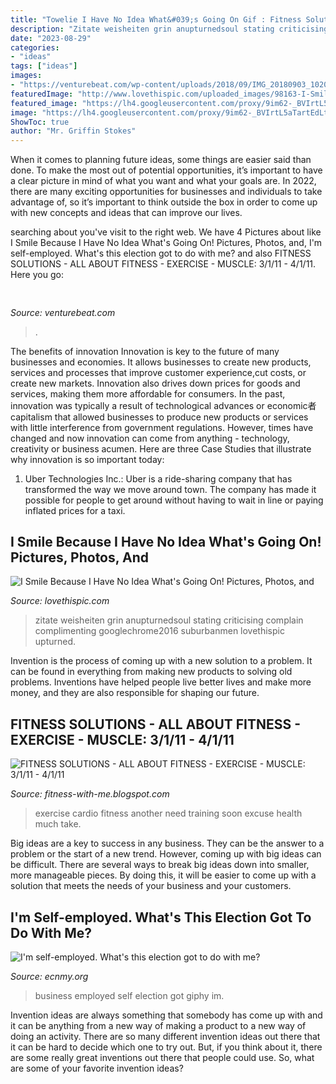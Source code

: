```yaml
---
title: "Towelie I Have No Idea What&#039;s Going On Gif : Fitness Solutions"
description: "Zitate weisheiten grin anupturnedsoul stating criticising complain complimenting googlechrome2016 suburbanmen lovethispic upturned"
date: "2023-08-29"
categories:
- "ideas"
tags: ["ideas"]
images:
- "https://venturebeat.com/wp-content/uploads/2018/09/IMG_20180903_102034.jpg?w=800"
featuredImage: "http://www.lovethispic.com/uploaded_images/98163-I-Smile-Because-I-Have-No-Idea-What-s-Going-On-.jpg"
featured_image: "https://lh4.googleusercontent.com/proxy/9im62-_BVIrtL5aTartEdLtzVrhfNB124TFC7139kvfGtJdkcNiK2yWLaeULku0b3OO7Uewzre9HSsEmKDp4vVVVLJDaFc1PLy5XBAguZvBEJq6pm0fUbwC-v0pWKzh5F_7ZkB-DZ2eGpbuayV6I=s0-d"
image: "https://lh4.googleusercontent.com/proxy/9im62-_BVIrtL5aTartEdLtzVrhfNB124TFC7139kvfGtJdkcNiK2yWLaeULku0b3OO7Uewzre9HSsEmKDp4vVVVLJDaFc1PLy5XBAguZvBEJq6pm0fUbwC-v0pWKzh5F_7ZkB-DZ2eGpbuayV6I=s0-d"
ShowToc: true
author: "Mr. Griffin Stokes"
---
```



When it comes to planning future ideas, some things are easier said than done. To make the most out of potential opportunities, it’s important to have a clear picture in mind of what you want and what your goals are. In 2022, there are many exciting opportunities for businesses and individuals to take advantage of, so it’s important to think outside the box in order to come up with new concepts and ideas that can improve our lives.

	

		
searching about  you've visit to the right web. We have 4 Pictures about  like I Smile Because I Have No Idea What&#039;s Going On! Pictures, Photos, and, I&#039;m self-employed. What&#039;s this election got to do with me? and also FITNESS SOLUTIONS - ALL ABOUT FITNESS - EXERCISE - MUSCLE: 3/1/11 - 4/1/11. Here you go:
		
    
## 

<img loading=lazy src="https://venturebeat.com/wp-content/uploads/2018/09/IMG_20180903_102034.jpg?w=800" onerror="this.onerror=null;this.src='https://tse4.mm.bing.net/th?id=OIP.nNiGKA4hmFZJMbo95pvDlQHaFj&amp;pid=15.1';" alt="">

_Source: venturebeat.com_

>. 

	

The benefits of innovation
Innovation is key to the future of many businesses and economies. It allows businesses to create new products, services and processes that improve customer experience,cut costs, or create new markets. Innovation also drives down prices for goods and services, making them more affordable for consumers. In the past, innovation was typically a result of technological advances or economic者 capitalism that allowed businesses to produce new products or services with little interference from government regulations. However, times have changed and now innovation can come from anything - technology, creativity or business acumen. Here are three Case Studies that illustrate why innovation is so important today: 
1) Uber Technologies Inc.: Uber is a ride-sharing company that has transformed the way we move around town. The company has made it possible for people to get around without having to wait in line or paying inflated prices for a taxi.

    
## I Smile Because I Have No Idea What&#039;s Going On! Pictures, Photos, And

<img loading=lazy src="http://www.lovethispic.com/uploaded_images/98163-I-Smile-Because-I-Have-No-Idea-What-s-Going-On-.jpg" onerror="this.onerror=null;this.src='https://tse4.mm.bing.net/th?id=OIP.0bn0Z52Q5IgwFR64FRb9wQHaII&amp;pid=15.1';" alt="I Smile Because I Have No Idea What&#039;s Going On! Pictures, Photos, and">

_Source: lovethispic.com_

>zitate weisheiten grin anupturnedsoul stating criticising complain complimenting googlechrome2016 suburbanmen lovethispic upturned. 

	

Invention is the process of coming up with a new solution to a problem. It can be found in everything from making new products to solving old problems. Inventions have helped people live better lives and make more money, and they are also responsible for shaping our future.

    
## FITNESS SOLUTIONS - ALL ABOUT FITNESS - EXERCISE - MUSCLE: 3/1/11 - 4/1/11

<img loading=lazy src="https://lh4.googleusercontent.com/proxy/9im62-_BVIrtL5aTartEdLtzVrhfNB124TFC7139kvfGtJdkcNiK2yWLaeULku0b3OO7Uewzre9HSsEmKDp4vVVVLJDaFc1PLy5XBAguZvBEJq6pm0fUbwC-v0pWKzh5F_7ZkB-DZ2eGpbuayV6I=s0-d" onerror="this.onerror=null;this.src='https://tse1.mm.bing.net/th?id=OIP.7YBsPkNqDu5YVMSOT4fjAgAAAA&amp;pid=15.1';" alt="FITNESS SOLUTIONS - ALL ABOUT FITNESS - EXERCISE - MUSCLE: 3/1/11 - 4/1/11">

_Source: fitness-with-me.blogspot.com_

>exercise cardio fitness another need training soon excuse health much take. 

	

Big ideas are a key to success in any business. They can be the answer to a problem or the start of a new trend. However, coming up with big ideas can be difficult. There are several ways to break big ideas down into smaller, more manageable pieces. By doing this, it will be easier to come up with a solution that meets the needs of your business and your customers.

    
## I&#039;m Self-employed. What&#039;s This Election Got To Do With Me?

<img loading=lazy src="https://www.ecnmy.org/wp-content/uploads/2017/05/giphy-downsized-6.gif" onerror="this.onerror=null;this.src='https://tse2.mm.bing.net/th?id=OIP.MIKyU0IiHSaCtQiIQ-NhQQHaEK&amp;pid=15.1';" alt="I&#039;m self-employed. What&#039;s this election got to do with me?">

_Source: ecnmy.org_

>business employed self election got giphy im. 

	

Invention ideas are always something that somebody has come up with and it can be anything from a new way of making a product to a new way of doing an activity. There are so many different invention ideas out there that it can be hard to decide which one to try out. But, if you think about it, there are some really great inventions out there that people could use. So, what are some of your favorite invention ideas?

